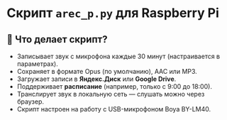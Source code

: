 <h1>Cкрипт <code>arec_p.py</code> для Raspberry Pi</h1>

<h2>📌 Что делает скрипт?</h2>
<ul>
  <li>Записывает звук с микрофона каждые 30 минут (настраивается в параметрах).</li>
  <li>Сохраняет в формате Opus (по умолчанию), AAC или MP3.</li>
  <li>Загружает записи в <strong>Яндекс.Диск</strong> или <strong>Google Drive</strong>.</li>
  <li>Поддерживает <strong>расписание</strong> (например, только с 9:00 до 18:00).</li>
  <li>Транслирует звук в локальную сеть — слушать можно через браузер.</li>
   <li>Скрипт настроен на работу с USB-микрофоном Boya BY-LM40.</li>
</ul>
